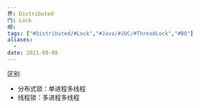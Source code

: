 ```yaml
---
界: Distributed
门: Lock
纲: 
tags: ["#Distributed/#Lock","#Java/#JUC/#ThreadLock","#BQ"]
aliases:
  - 
date: 2021-09-08
---
```


区别

-   分布式锁：单进程多线程
-   线程锁：多进程多线程